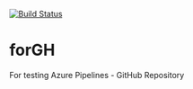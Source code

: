 [![Build Status](https://dev.azure.com/mujworks/unitmain222/_apis/build/status/MujWorks.forGH?branchName=master)](https://dev.azure.com/mujworks/unitmain222/_build/latest?definitionId=48&branchName=master)
# forGH
For testing Azure Pipelines - GitHub Repository



